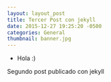 ```yaml
---
layout: layout_post
title: Tercer Post con jekyll
date: 2015-12-27 19:25:20 -0500
categories: General
thumbnail: banner.jpg
---
```


* Hola :)

Segundo post publicado con jekyll